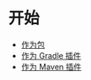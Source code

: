 # 开始

- [作为包](/zh-cn/with-library)
- [作为 Gradle 插件](/zh-cn/with-gradle)
- [作为 Maven 插件](/zh-cn/with-maven)
